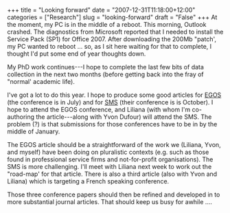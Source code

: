 +++
title = "Looking forward"
date = "2007-12-31T11:18:00+12:00"
categories = ["Research"]
slug = "looking-forward"
draft = "False"
+++
At the moment, my PC is in the middle of a reboot. This morning, Outlook
crashed. The diagnostics from Microsoft reported that I needed to install the
Service Pack (SP1) for Office 2007. After downloading the 200Mb "patch', my PC
wanted to reboot ... so, as I sit here waiting for that to complete, I thought
I'd put some end of year thoughts down.

My PhD work continues---I hope to complete the last few bits of data collection
in the next two months (before getting back into the fray of "normal' academic
life).

I've got a lot to do this year. I hope to produce some good articles for
[EGOS](http://www.egosnet.org/) (the conference is in July) and for
[SMS](http://www.strategicmanagement.net/) (their conference is is October). I
hope to attend the EGOS conference, and Liliana (with whom I'm co-authoring the
article---along with Yvon Dufour) will attend the SMS.  The problem (?) is that
submissions for those conferences have to be in by the middle of January.

The EGOS article should be a straightforward of the work we (Liliana, Yvon, and
myself) have been doing on pluralistic contexts (e.g. such as those found in
professional service firms and not-for-profit organisations).  The SMS is more
challenging. I'll meet with Liliana next week to work out the "road-map' for
that article.  There is also a third article (also with Yvon and Liliana) which
is targeting a French speaking conference.

Those three conference papers should then be refined and developed in to more
substantial journal articles. That should keep us busy for awhile ....

